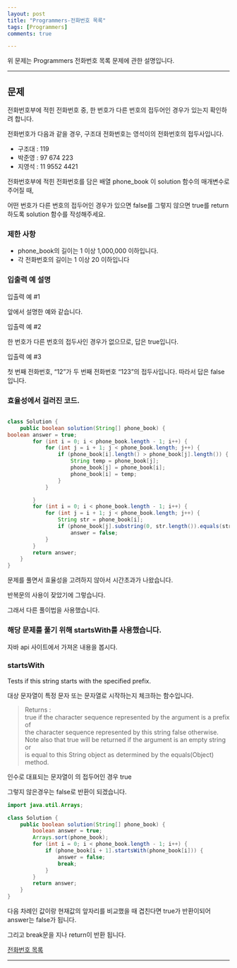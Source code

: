 ```yaml
---
layout: post
title: "Programmers-전화번호 목록"
tags: [Programmers]
comments: true

---
```


위 문제는 Programmers 전화번호 목록 문제에 관한 설명입니다.<br>

---

## 문제

전화번호부에 적힌 전화번호 중, 한 번호가 다른 번호의 접두어인 경우가 있는지 확인하려 합니다.

전화번호가 다음과 같을 경우, 구조대 전화번호는 영석이의 전화번호의 접두사입니다.

* 구조대 : 119
* 박준영 : 97 674 223
* 지영석 : 11 9552 4421

전화번호부에 적힌 전화번호를 담은 배열 phone_book 이 solution 함수의 매개변수로 주어질 때, 

어떤 번호가 다른 번호의 접두어인 경우가 있으면 false를 그렇지 않으면 true를 return 하도록 solution 함수를 작성해주세요.

### 제한 사항

* phone_book의 길이는 1 이상 1,000,000 이하입니다.
* 각 전화번호의 길이는 1 이상 20 이하입니다

### 입출력 예 설명

입출력 예 #1

앞에서 설명한 예와 같습니다.

입출력 예 #2

한 번호가 다른 번호의 접두사인 경우가 없으므로, 답은 true입니다.

입출력 예 #3

첫 번째 전화번호, “12”가 두 번째 전화번호 “123”의 접두사입니다. 따라서 답은 false입니다.


### 효율성에서 걸러진 코드.
```java

class Solution {
    public boolean solution(String[] phone_book) {
boolean answer = true;
		for (int i = 0; i < phone_book.length - 1; i++) {
			for (int j = i + 1; j < phone_book.length; j++) {
				if (phone_book[i].length() > phone_book[j].length()) {
					String temp = phone_book[j];
					phone_book[j] = phone_book[i];
					phone_book[i] = temp;
				}
			}

		}
		for (int i = 0; i < phone_book.length - 1; i++) {
			for (int j = i + 1; j < phone_book.length; j++) {
				String str = phone_book[i];
				if (phone_book[j].substring(0, str.length()).equals(str))
					answer = false;
			}
		}
		return answer;
    }
}

```

문제를 풀면서 효율성을 고려하지 않아서 시간초과가 나왔습니다.

반복문의 사용이 잦았기에 그렇습니다.

그래서 다른 풀이법을 사용했습니다.

### 해당 문제를 풀기 위해 startsWith를 사용했습니다.

자바 api 사이트에서 가져온 내용을 봅시다.

### startsWith

Tests if this string starts with the specified prefix.

대상 문자열이 특정 문자 또는 문자열로 시작하는지 체크하는 함수입니다.

> Returns :<br>
true if the character sequence represented by the argument is a prefix of <br>
the character sequence represented by this string false otherwise. <br>
Note also that true will be returned if the argument is an empty string or <br>
is equal to this String object as determined by the equals(Object) method.<br>

인수로 대표되는 문자열이 의 접두어인 경우 true

그렇지 않은경우는 false로 반환이 되겠습니다.

```java
import java.util.Arrays;

class Solution {
	public boolean solution(String[] phone_book) {
		boolean answer = true;
		Arrays.sort(phone_book);
		for (int i = 0; i < phone_book.length - 1; i++) {
			if (phone_book[i + 1].startsWith(phone_book[i])) {
				answer = false;
				break;
			}
		}
		return answer;
	}
}
```

다음 차례인 값이랑 현재값의 앞자리를 비교했을 때 겹친다면 true가 반환이되어 answer는 false가 됩니다.

그리고 break문을 지나 return이 반환 됩니다.

<a href= "https://programmers.co.kr/learn/courses/30/lessons/42577">전화번호 목록</a>

---
